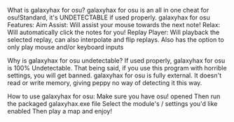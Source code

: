 What is galaxyhax for osu?
galaxyhax for osu is an all in one cheat for osu!Standard, it's UNDETECTABLE if used properly.
galaxyhax for osu Features:
Aim Assist: Will assist your mouse towards the next note!
Relax: Will automatically click the notes for you!
Replay Player: Will playback the selected replay, can also interpolate and flip replays. Also has the option to only play mouse and/or keyboard inputs


Why is galaxyhax for osu undetectable?
If used properly, galaxyhax for osu is 100% Undetectable.
That being said, if you use this program with horrible settings, you will get banned.
galaxyhax for osu is fully external. It doesn't read or write memory, giving peppy no way of detecting it this way.

How to use galaxyhax for osu:
Make sure you have osu! opened
Then run the packaged galaxyhax.exe file
Select the module's / settings you'd like enabled
Then play a map and enjoy!
